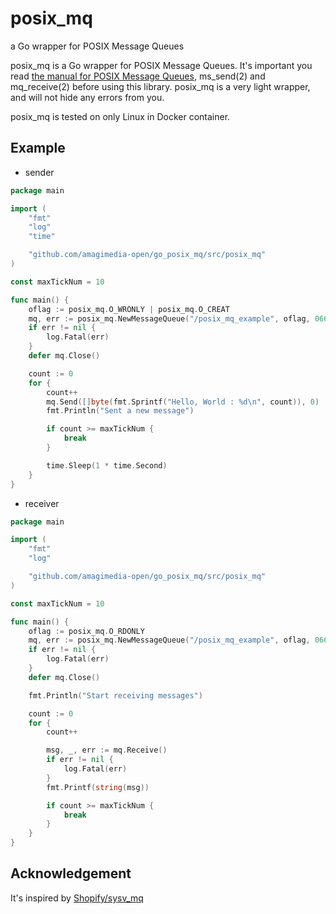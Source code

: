 # posix_mq

a Go wrapper for POSIX Message Queues

posix_mq is a Go wrapper for POSIX Message Queues. It's important you read [the manual for POSIX Message Queues](http://man7.org/linux/man-pages/man7/mq_overview.7.html), ms_send(2) and mq_receive(2) before using this library. posix_mq is a very light wrapper, and will not hide any errors from you.

posix_mq is tested on only Linux in Docker container.

## Example

- sender

```go
package main

import (
	"fmt"
	"log"
	"time"

	"github.com/amagimedia-open/go_posix_mq/src/posix_mq"
)

const maxTickNum = 10

func main() {
	oflag := posix_mq.O_WRONLY | posix_mq.O_CREAT
	mq, err := posix_mq.NewMessageQueue("/posix_mq_example", oflag, 0666, nil)
	if err != nil {
		log.Fatal(err)
	}
	defer mq.Close()

	count := 0
	for {
		count++
		mq.Send([]byte(fmt.Sprintf("Hello, World : %d\n", count)), 0)
		fmt.Println("Sent a new message")

		if count >= maxTickNum {
			break
		}

		time.Sleep(1 * time.Second)
	}
}
```

- receiver

```go
package main

import (
	"fmt"
	"log"

	"github.com/amagimedia-open/go_posix_mq/src/posix_mq"
)

const maxTickNum = 10

func main() {
	oflag := posix_mq.O_RDONLY
	mq, err := posix_mq.NewMessageQueue("/posix_mq_example", oflag, 0666, nil)
	if err != nil {
		log.Fatal(err)
	}
	defer mq.Close()

	fmt.Println("Start receiving messages")

	count := 0
	for {
		count++

		msg, _, err := mq.Receive()
		if err != nil {
			log.Fatal(err)
		}
		fmt.Printf(string(msg))

		if count >= maxTickNum {
			break
		}
	}
}
```

## Acknowledgement

It's inspired by [Shopify/sysv_mq](https://github.com/Shopify/sysv_mq)
